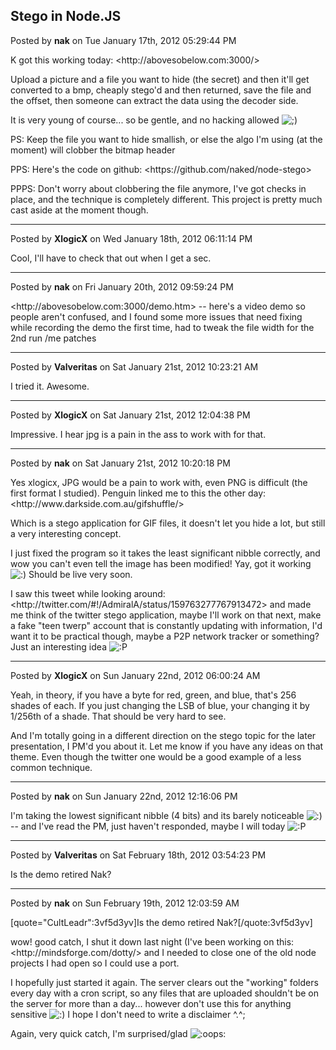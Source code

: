 ## Stego in Node.JS
Posted by **nak** on Tue January 17th, 2012 05:29:44 PM

K got this working today: <http&#58;//abovesobelow&#46;com&#58;3000/>

Upload a picture and a file you want to hide (the secret) and then it'll get converted to a bmp, cheaply stego'd and then returned, save the file and the offset, then someone can extract the data using the decoder side.

It is very young of course... so be gentle, and no hacking allowed <!-- s;) --><img src="{SMILIES_PATH}/icon_e_wink.gif" alt=";)" title="Wink" /><!-- s;) -->

PS:
Keep the file you want to hide smallish, or else the algo I'm using (at the moment) will clobber the bitmap header

PPS:
Here's the code on github: <https&#58;//github&#46;com/naked/node-stego>

PPPS:
Don't worry about clobbering the file anymore, I've got checks in place, and the technique is completely different.  This project is pretty much cast aside at the moment though.

--------------------------------------------------------------------------------

Posted by **XlogicX** on Wed January 18th, 2012 06:11:14 PM

Cool, I'll have to check that out when I get a sec.

--------------------------------------------------------------------------------

Posted by **nak** on Fri January 20th, 2012 09:59:24 PM

<http&#58;//abovesobelow&#46;com&#58;3000/demo&#46;htm> -- here's a video demo so people aren't confused, and I found some more issues that need fixing while recording the demo the first time, had to tweak the file width for the 2nd run /me patches

--------------------------------------------------------------------------------

Posted by **Valveritas** on Sat January 21st, 2012 10:23:21 AM

I tried it. Awesome.

--------------------------------------------------------------------------------

Posted by **XlogicX** on Sat January 21st, 2012 12:04:38 PM

Impressive. I hear jpg is a pain in the ass to work with for that.

--------------------------------------------------------------------------------

Posted by **nak** on Sat January 21st, 2012 10:20:18 PM

Yes xlogicx, JPG would be a pain to work with, even PNG is difficult (the first format I studied).  Penguin linked me to this the other day:
<http&#58;//www&#46;darkside&#46;com&#46;au/gifshuffle/>

Which is a stego application for GIF files, it doesn't let you hide a lot, but still a very interesting concept.

I just fixed the program so it takes the least significant nibble correctly, and wow you can't even tell the image has been modified! Yay, got it working <!-- s:) --><img src="{SMILIES_PATH}/icon_e_smile.gif" alt=":)" title="Smile" /><!-- s:) --> Should be live very soon.

I saw this tweet while looking around: <http&#58;//twitter&#46;com/#!/AdmiralA/status/159763277767913472> and made me think of the twitter stego application, maybe I'll work on that next, make a fake &quot;teen twerp&quot; account that is constantly updating with information, I'd want it to be practical though, maybe a P2P network tracker or something?  Just an interesting idea <!-- s:P --><img src="{SMILIES_PATH}/icon_razz.gif" alt=":P" title="Razz" /><!-- s:P -->

--------------------------------------------------------------------------------

Posted by **XlogicX** on Sun January 22nd, 2012 06:00:24 AM

Yeah, in theory, if you have a byte for red, green, and blue, that's 256 shades of each. If you just changing the LSB of blue, your changing it by 1/256th of a shade. That should be very hard to see.

And I'm totally going in a different direction on the stego topic for the later presentation, I PM'd you about it. Let me know if you have any ideas on that theme. Even though the twitter one would be a good example of a less common technique.

--------------------------------------------------------------------------------

Posted by **nak** on Sun January 22nd, 2012 12:16:06 PM

I'm taking the lowest significant nibble (4 bits) and its barely noticeable <!-- s:) --><img src="{SMILIES_PATH}/icon_e_smile.gif" alt=":)" title="Smile" /><!-- s:) --> -- and I've read the PM, just haven't responded, maybe I will today <!-- s:P --><img src="{SMILIES_PATH}/icon_razz.gif" alt=":P" title="Razz" /><!-- s:P -->

--------------------------------------------------------------------------------

Posted by **Valveritas** on Sat February 18th, 2012 03:54:23 PM

Is the demo retired Nak?

--------------------------------------------------------------------------------

Posted by **nak** on Sun February 19th, 2012 12:03:59 AM

[quote=&quot;CultLeadr&quot;:3vf5d3yv]Is the demo retired Nak?[/quote:3vf5d3yv]

wow! good catch, I shut it down last night (I've been working on this: <http&#58;//mindsforge&#46;com/dotty/> and I needed to close one of the old node projects I had open so I could use a port.

I hopefully just started it again.  The server clears out the &quot;working&quot; folders every day with a cron script, so any files that are uploaded shouldn't be on the server for more than a day... however don't use this for anything sensitive <!-- s:) --><img src="{SMILIES_PATH}/icon_e_smile.gif" alt=":)" title="Smile" /><!-- s:) --> I hope I don't need to write a disclaimer ^.^;

Again, very quick catch, I'm surprised/glad  <!-- s:oops: --><img src="{SMILIES_PATH}/icon_redface.gif" alt=":oops:" title="Embarrassed" /><!-- s:oops: -->
